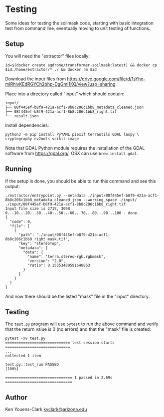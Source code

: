 # Testing 

Some ideas for testing the soilmask code, starting with basic integration test from command line, eventually moving to unit testing of functions.

## Setup

You will need the "extractor" files locally:

```
id=$(docker create agdrone/transformer-soilmask:latest) && docker cp $id:/home/extractor/* ./ && docker rm $id
```

Download the input files from https://drive.google.com/file/d/1sYho-mIRhlvKEdRGYCh2bhp-DgGmi1KQ/view?usp=sharing.

Place into a directory called "input" which should contain:

```
input/
├── 08f445ef-b8f9-421a-acf1-8b8c206c1bb8_metadata_cleaned.json
├── 08f445ef-b8f9-421a-acf1-8b8c206c1bb8_right.tif
└── result.json
```

Install dependencies:

```
python3 -m pip install PyYAML piexif terrautils GDAL laspy \
cryptography cv2ools scikit-image
```

Note that GDAL Python module requires the installation of the GDAL software from https://gdal.org/. OSX can use `brew install gdal`.

## Running

If the setup is done, you should be able to run this command and see this output:

```
./extractor/entrypoint.py --metadata ./input/08f445ef-b8f9-421a-acf1-8b8c206c1bb8_metadata_cleaned.json --working_space ./input/ ./input/08f445ef-b8f9-421a-acf1-8b8c206c1bb8_right.tif
Input file size is 2715, 3098
0...10...20...30...40...50...60...70...80...90...100 - done.
{
  "code": 0,
  "file": [
    {
      "path": "./input/08f445ef-b8f9-421a-acf1-8b8c206c1bb8_right_mask.tif",
      "key": "stereoTop",
      "metadata": {
        "data": {
          "name": "terra.stereo-rgb.rgbmask",
          "version": "2.0",
          "ratio": 0.15353480591648863
        }
      }
    }
  ]
}
```

And now there should be the listed "mask" file in the "input" directory.

## Testing

The `test.py` program will use `pytest` to run the above command and verify that the return value is 0 (no errors) and that the "mask" file is created:

```
pytest -xv test.py
============================= test session starts =============================
...
collected 1 item

test.py::test_run PASSED                                                [100%]

============================== 1 passed in 2.69s ==============================
```

## Author

Ken Youens-Clark <kyclark@arizona.edu>

